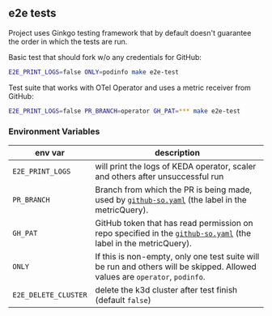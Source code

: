 ## e2e tests

Project uses Ginkgo testing framework that by default doesn't guarantee the order in which the tests are run.

Basic test that should fork w/o any credentials for GitHub:

```bash
E2E_PRINT_LOGS=false ONLY=podinfo make e2e-test
```

Test suite that works with OTel Operator and uses a metric receiver from GitHub:

```bash
E2E_PRINT_LOGS=false PR_BRANCH=operator GH_PAT=*** make e2e-test
```

### Environment Variables

| env var              | description                                                                                                                                  |
|----------------------|----------------------------------------------------------------------------------------------------------------------------------------------|
| `E2E_PRINT_LOGS`     | will print the logs of KEDA operator, scaler and others after unsuccessful run                                                               | 
| `PR_BRANCH`          | Branch from which the PR is being made, used by [`github-so.yaml`](./testdata/github-so.yaml) (the label in the metricQuery).                |
| `GH_PAT`             | GitHub token that has read permission on repo specified in the [`github-so.yaml`](./testdata/github-so.yaml) (the label in the metricQuery). | 
| `ONLY`               | If this is non-empty, only one test suite will be run and others will be skipped. Allowed values are `operator`, `podinfo`.                  |
| `E2E_DELETE_CLUSTER` | delete the k3d cluster after test finish (default `false`)                                                                                   |
